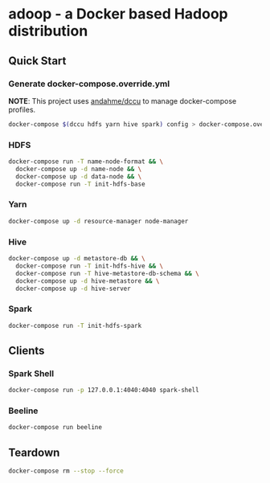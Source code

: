 # adoop - a Docker based Hadoop distribution

## Quick Start

### Generate docker-compose.override.yml
**NOTE**: This project uses [andahme/dccu](https://github.com/andahme/dccu) to manage docker-compose profiles.
```bash
docker-compose $(dccu hdfs yarn hive spark) config > docker-compose.override.yml
```

### HDFS
```bash
docker-compose run -T name-node-format && \
  docker-compose up -d name-node && \
  docker-compose up -d data-node && \
  docker-compose run -T init-hdfs-base
```

### Yarn
```bash
docker-compose up -d resource-manager node-manager
```

### Hive
```bash
docker-compose up -d metastore-db && \
  docker-compose run -T init-hdfs-hive && \
  docker-compose run -T hive-metastore-db-schema && \
  docker-compose up -d hive-metastore && \
  docker-compose up -d hive-server
```

### Spark
```bash
docker-compose run -T init-hdfs-spark
```

## Clients

### Spark Shell
```bash
docker-compose run -p 127.0.0.1:4040:4040 spark-shell
```

### Beeline
```bash
docker-compose run beeline
```


## Teardown
```bash
docker-compose rm --stop --force
```

